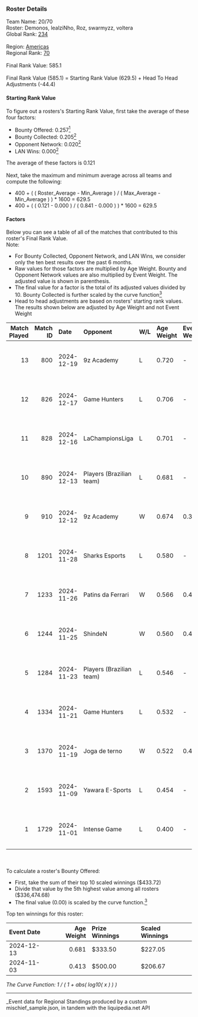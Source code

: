 ### Roster Details<br />
Team Name: 20/70<br />
Roster: Demonos, lealziNho, Roz, swarmyzz, voltera<br />
Global Rank: [234](../../standings_global_2025_03_01.md)<br />
<br />
Region: [Americas]( ../../standings_americas_2025_03_01.md)<br />
Regional Rank: [70]( ../../standings_americas_2025_03_01.md)<br />
<br />
Final Rank Value:  585.1<br />
<br />
Final Rank Value (585.1) = Starting Rank Value (629.5) + Head To Head Adjustments (-44.4)<br />

#### Starting Rank Value<br />
To figure out a rosters's Starting Rank Value, first take the average of these four factors:<br />
- Bounty Offered: 0.257[<sup>1</sup>](#table2)
- Bounty Collected: 0.205[<sup>2</sup>](#table1)
- Opponent Network: 0.020[<sup>2</sup>](#table1)
- LAN Wins: 0.000[<sup>2</sup>](#table1)

The average of these factors is 0.121<br />
<br />
Next, take the maximum and minimum average across all teams and compute the following:<br />
- 400 + ( ( Roster_Average - Min_Average ) / ( Max_Average - Min_Average ) ) * 1600 = 629.5
- 400 + ( ( 0.121 - 0.000 ) / ( 0.841 - 0.000 ) ) * 1600 = 629.5


#### Factors<br />
Below you can see a table of all of the matches that contributed to this roster's Final Rank Value.<br />
Note:<br />

- For Bounty Collected, Opponent Network, and LAN Wins, we consider only the ten best results over the past 6 months.
- Raw values for those factors are multiplied by Age Weight. Bounty and Opponent Network values are also multiplied by Event Weight. The adjusted value is shown in parenthesis.
- The final value for a factor is the total of its adjusted values divided by 10. Bounty Collected is further scaled by the curve function[<sup>3</sup>](#curveFunction)
- Head to head adjustments are based on rosters' starting rank values. The results shown below are adjusted by Age Weight and not Event Weight
<span id="table1"></span><br />


| Match Played | Match ID | Date       | Opponent                 | W/L | Age Weight | Event Weight | Bounty Collected | Opponent Network | LAN Wins  | H2H Adj. | Roster                                     |
| -: | -: | :- | :- | :- | :- | :- | :- | :- | :- | -: | :- |
|           13 |      800 | 2024-12-19 | 9z Academy               | L   | 0.720      | -            | -                | -                | -         |   -13.76 | Demonos, lealziNho, Roz, swarmyzz, voltera |
|           12 |      826 | 2024-12-17 | Game Hunters             | L   | 0.706      | -            | -                | -                | -         |    -9.47 | Demonos, lealziNho, Roz, swarmyzz, voltera |
|           11 |      828 | 2024-12-16 | LaChampionsLiga          | L   | 0.701      | -            | -                | -                | -         |   -10.67 | Demonos, lealziNho, Roz, swarmyzz, voltera |
|           10 |      890 | 2024-12-13 | Players (Brazilian team) | L   | 0.681      | -            | -                | -                | -         |    -7.39 | Demonos, lealziNho, Roz, swarmyzz, voltera |
|            9 |      910 | 2024-12-12 | 9z Academy               | W   | 0.674      | 0.322        | 0.000 (0.000)    | 0.210 (0.046)    | 0 (0.000) |     7.49 | Demonos, lealziNho, Roz, swarmyzz, voltera |
|            8 |     1201 | 2024-11-28 | Sharks Esports           | L   | 0.580      | -            | -                | -                | -         |    -1.84 | Demonos, lealziNho, Roz, swarmyzz, voltera |
|            7 |     1233 | 2024-11-26 | Patins da Ferrari        | W   | 0.566      | 0.460        | 0.000 (0.000)    | 0.115 (0.030)    | 0 (0.000) |     6.05 | Demonos, lealziNho, Roz, swarmyzz, voltera |
|            6 |     1244 | 2024-11-25 | ShindeN                  | W   | 0.560      | 0.460        | 0.005 (0.001)    | 0.377 (0.097)    | 0 (0.000) |    10.21 | Demonos, lealziNho, Roz, swarmyzz, voltera |
|            5 |     1284 | 2024-11-23 | Players (Brazilian team) | L   | 0.546      | -            | -                | -                | -         |    -6.01 | Demonos, lealziNho, Roz, swarmyzz, voltera |
|            4 |     1334 | 2024-11-21 | Game Hunters             | L   | 0.532      | -            | -                | -                | -         |   -11.07 | Demonos, lealziNho, Roz, swarmyzz, voltera |
|            3 |     1370 | 2024-11-19 | Joga de terno            | W   | 0.522      | 0.460        | 0.000 (0.000)    | 0.111 (0.027)    | 0 (0.000) |     5.37 | Demonos, lealziNho, Roz, swarmyzz, voltera |
|            2 |     1593 | 2024-11-09 | Yawara E-Sports          | L   | 0.454      | -            | -                | -                | -         |    -6.61 | Demonos, kln, proSHOW, Roz, voltera        |
|            1 |     1729 | 2024-11-01 | Intense Game             | L   | 0.400      | -            | -                | -                | -         |    -6.68 | Demonos, proSHOW, Roz, suNday, voltera     |

<br />
<span id="table2"></span><br />
To calculate a roster's Bounty Offered:<br />

- First, take the sum of their top 10 scaled winnings ($433.72)
- Divide that value by the 5th highest value among all rosters ($336,474.68)
- The final value (0.00) is scaled by the curve function.[<sup>3</sup>](#curveFunction)

Top ten winnings for this roster:<br />

| Event Date | Age Weight | Prize Winnings | Scaled Winnings |
| :- | -: | :- | :- |
| 2024-12-13 |      0.681 | $333.50        | $227.05         |
| 2024-11-03 |      0.413 | $500.00        | $206.67         |


<span id="curveFunction"></span>_The Curve Function: 1 / ( 1 + abs( log10( x ) ) )_<br />

---
_Event data for Regional Standings produced by a custom mischief_sample.json, in tandem with the liquipedia.net API<br />

